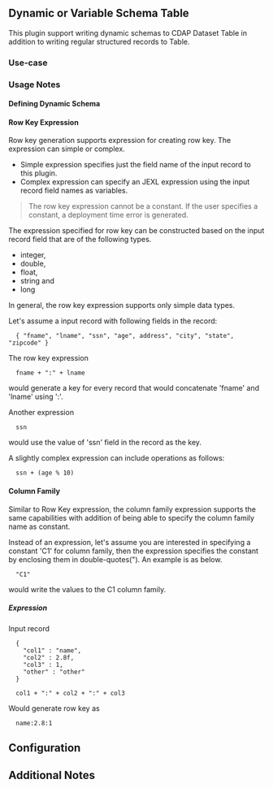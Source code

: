 ## Dynamic or Variable Schema Table

This plugin support writing dynamic schemas to CDAP Dataset Table in addition to writing regular structured records
to Table.

### Use-case


### Usage Notes

#### Defining Dynamic Schema

#### Row Key Expression

Row key generation supports expression for creating row key. The expression can simple or complex.

  * Simple expression specifies just the field name of the input record to this plugin.
  * Complex expression can specify an JEXL expression using the input record field names as variables.

> The row key expression cannot be a constant. If the user specifies a constant, a deployment time error is generated.

The expression specified for row key can be constructed based on the input record field that are of the following
types.

  * integer,
  * double,
  * float,
  * string and
  * long

In general, the row key expression supports only simple data types.

Let's assume a input record with following fields in the record:

```
  { "fname", "lname", "ssn", "age", address", "city", "state", "zipcode" }
```

The row key expression

```
  fname + ":" + lname
```

would generate a key for every record that would concatenate 'fname' and 'lname' using ':'.

Another expression

```
  ssn
```

would use the value of 'ssn' field in the record as the key.

A slightly complex expression can include operations as follows:

```
  ssn + (age % 10)
```

#### Column Family

Similar to Row Key expression, the column family expression supports the same capabilities with addition of being able
to specify the column family name as constant.

Instead of an expression, let's assume you are interested in specifying a constant 'C1' for column family, then the
expression specifies the constant by enclosing them in double-quotes("). An example is as below.

```
  "C1"
```

would write the values to the C1 column family.

##### Expression

Input record
```
  {
    "col1" : "name",
    "col2" : 2.8f,
    "col3" : 1,
    "other" : "other"
  }
```

```
  col1 + ":" + col2 + ":" + col3
```

Would generate row key as

```
  name:2.8:1
```


## Configuration

## Additional Notes


